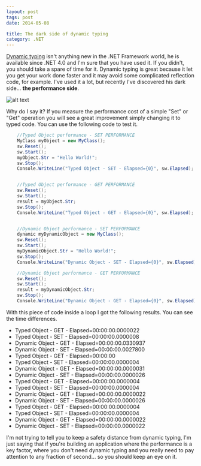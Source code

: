 ```yaml
---
layout: post
tags: post
date: 2014-05-08

title: The dark side of dynamic typing
category: .NET
---
```


[Dynamic typing](https://msdn.microsoft.com/en-us/library/dd264736.aspx) isn't anything new in the .NET Framework world, he is available since .NET 4.0 and I'm sure that you have used it. If you didn't, you should take a spare of time for it. Dynamic typing is great because it let you get your work done faster and it may avoid some complicated reflection code, for example. I've used it a lot, but recently I've discovered his dark side... **the performance side**.

![alt text](http://www.quickmeme.com/img/e8/e8e8d6ebfd29823854295376337528dc9853a26b27f43c85dd8eb0ed0ab666dc.jpg)

Why do I say it? If you measure the performance cost of a simple "Set" or "Get" operation you will see a great improvement simply changing it to typed code. You can use the following code to test it.

```csharp
    //Typed Object performance - SET PERFORMANCE
    MyClass myObject = new MyClass();
    sw.Reset();
    sw.Start();
    myObject.Str = "Hello World!";
    sw.Stop();
    Console.WriteLine("Typed Object - SET - Elapsed={0}", sw.Elapsed);


    //Typed Object performance - GET PERFORMANCE
    sw.Reset();
    sw.Start();
    result = myObject.Str;
    sw.Stop();
    Console.WriteLine("Typed Object - GET - Elapsed={0}", sw.Elapsed);


    //Dynamic Object performance - SET PERFORMANCE
    dynamic myDynamicObject = new MyClass();
    sw.Reset();
    sw.Start();
    myDynamicObject.Str = "Hello World!";
    sw.Stop();
    Console.WriteLine("Dynamic Object - SET - Elapsed={0}", sw.Elapsed);

    //Dynamic Object performance - GET PERFORMANCE
    sw.Reset();
    sw.Start();
    result = myDynamicObject.Str;
    sw.Stop();
    Console.WriteLine("Dynamic Object - GET - Elapsed={0}", sw.Elapsed);
```

With this piece of code inside a loop I got the following results. You can see the time differences.

- Typed Object - GET - Elapsed=00:00:00.0000022
- Typed Object - SET - Elapsed=00:00:00.0000008
- Dynamic Object - GET - Elapsed=00:00:00.0330937
- Dynamic Object - SET - Elapsed=00:00:00.0027800
- Typed Object - GET - Elapsed=00:00:00
- Typed Object - SET - Elapsed=00:00:00.0000004
- Dynamic Object - GET - Elapsed=00:00:00.0000031
- Dynamic Object - SET - Elapsed=00:00:00.0000026
- Typed Object - GET - Elapsed=00:00:00.0000004
- Typed Object - SET - Elapsed=00:00:00.0000004
- Dynamic Object - GET - Elapsed=00:00:00.0000022
- Dynamic Object - SET - Elapsed=00:00:00.0000026
- Typed Object - GET - Elapsed=00:00:00.0000004
- Typed Object - SET - Elapsed=00:00:00.0000004
- Dynamic Object - GET - Elapsed=00:00:00.0000022
- Dynamic Object - SET - Elapsed=00:00:00.0000022

I'm not trying to tell you to keep a safety distance from dynamic typing, I'm just saying that if you're building an application where the performance is a key factor, where you don't need dynamic typing and you really need to pay attention to any fraction of second... so you should keep an eye on it.
